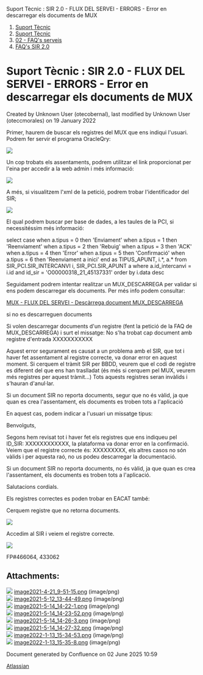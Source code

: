 Suport Tècnic : SIR 2.0 - FLUX DEL SERVEI - ERRORS - Error en descarregar els documents de MUX  

1.  [Suport Tècnic](index.md)
2.  [Suport Tècnic](13893782.md)
3.  [02 - FAQ's serveis](26313393.md)
4.  [FAQ's SIR 2.0](41523073.md)

Suport Tècnic : SIR 2.0 - FLUX DEL SERVEI - ERRORS - Error en descarregar els documents de MUX
==============================================================================================

Created by Unknown User (otecobernal), last modified by Unknown User (oteccmorales) on 19 January 2022

Primer, haurem de buscar els registres del MUX que ens indiqui l'usuari. Podrem fer servir el programa OracleQry:

![](attachments/41523090/41523145.png)

  

Un cop trobats els assentaments, podrem utilitzar el link proporcionat per l'eina per accedir a la web admin i més informació:

![](attachments/41523090/41523146.png)

  

A més, si visualitzem l'xml de la petició, podrem trobar l'identificador del SIR;

![](attachments/41523090/41523147.png)

El qual podrem buscar per base de dades, a les taules de la PCI, si necessitéssim més informació:

select case
         when a.tipus = 0 then
          'Enviament'
         when a.tipus = 1 then
          'Reenviament'
         when a.tipus = 2 then
          'Rebuig'
         when a.tipus = 3 then
          'ACK'
         when a.tipus = 4 then
          'Error'
         when a.tipus = 5 then
          'Confirmació'
         when a.tipus = 6 then
          'Reenviament a inici'
       end as TIPUS\_APUNT,
       i.\*,
       a.\*
  from SIR\_PCI.SIR\_INTERCANVI i, SIR\_PCI.SIR\_APUNT a
 where a.id\_intercanvi = i.id
   and id\_sir = 'O00000318\_21\_45137331'
   order by i.data desc

  

Seguidament podrem intentar realitzar un MUX\_DESCARREGA per validar si ens podem descarregar els documents. Per més info podem consultar:

[MUX - FLUX DEL SERVEI - Descàrrega document MUX\_DESCARREGA](26313368.md)

  

si no es descarreguen documents

Si volen descarregar documents d'un registre (fent la petició de la FAQ de MUX\_DESCARREGA) i surt el missatge: No s'ha trobat cap document amb registre d'entrada XXXXXXXXXXX

Aquest error segurament es causat a un problema amb el SIR, que tot i haver fet assentament al registre correcte, va donar error en aquest moment. Si cerquem el tràmit SIR per BBDD, veurem que el codi de registre es diferent del que ens han traslladat (és més si cerquem pel MUX, veurem més registres per aquest tràmit...) Tots aquests registres seran invàlids i s'hauran d'anul·lar.

Si un document SIR no reporta documents, segur que no és vàlid, ja que quan es crea l'assentament, els documents es troben tots a l'aplicació

  

En aquest cas, podem indicar a l'usuari un missatge tipus:

Benvolguts,

Segons hem revisat tot i haver fet els registres que ens indiqueu pel ID\_SIR: XXXXXXXXXXXX, la plataforma va donar error en la confirmació. Veiem que el registre correcte és: XXXXXXXXX, els altres casos no són vàlids i per aquesta raó, no us podeu descarregar la documentació.

Si un document SIR no reporta documents, no és vàlid, ja que quan es crea l'assentament, els documents es troben tots a l'aplicació.

Salutacions cordials.

Els registres correctes es poden trobar en EACAT també:

Cerquem registre que no retorna documents.

![](attachments/41523090/64979475.png)

Accedim al SIR i veiem el registre correcte.

![](attachments/41523090/64979476.png)

  

  

FP#466064, 433062 

  

  

  

  

  

Attachments:
------------

![](images/icons/bullet_blue.gif) [image2021-4-21\_9-51-15.png](attachments/41523090/41523091.png) (image/png)  
![](images/icons/bullet_blue.gif) [image2021-5-12\_13-44-49.png](attachments/41523090/41523092.png) (image/png)  
![](images/icons/bullet_blue.gif) [image2021-5-14\_14-22-1.png](attachments/41523090/41523144.png) (image/png)  
![](images/icons/bullet_blue.gif) [image2021-5-14\_14-23-52.png](attachments/41523090/41523145.png) (image/png)  
![](images/icons/bullet_blue.gif) [image2021-5-14\_14-26-3.png](attachments/41523090/41523146.png) (image/png)  
![](images/icons/bullet_blue.gif) [image2021-5-14\_14-27-32.png](attachments/41523090/41523147.png) (image/png)  
![](images/icons/bullet_blue.gif) [image2022-1-13\_15-34-53.png](attachments/41523090/64979475.png) (image/png)  
![](images/icons/bullet_blue.gif) [image2022-1-13\_15-35-8.png](attachments/41523090/64979476.png) (image/png)  

Document generated by Confluence on 02 June 2025 10:59

[Atlassian](http://www.atlassian.com/)